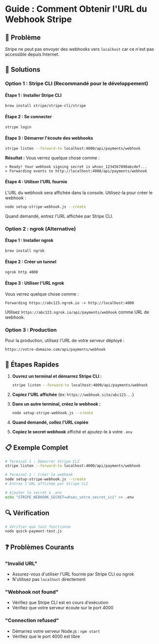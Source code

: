 # Guide : Comment Obtenir l'URL du Webhook Stripe

## 🚨 Problème
Stripe ne peut pas envoyer des webhooks vers `localhost` car ce n'est pas accessible depuis Internet.

## 🔧 Solutions

### Option 1 : Stripe CLI (Recommandé pour le développement)

#### Étape 1 : Installer Stripe CLI
```bash
brew install stripe/stripe-cli/stripe
```

#### Étape 2 : Se connecter
```bash
stripe login
```

#### Étape 3 : Démarrer l'écoute des webhooks
```bash
stripe listen --forward-to localhost:4000/api/payments/webhook
```

**Résultat :** Vous verrez quelque chose comme :
```
> Ready! Your webhook signing secret is whsec_1234567890abcdef...
> Forwarding events to http://localhost:4000/api/payments/webhook
```

#### Étape 4 : Utiliser l'URL fournie
L'URL du webhook sera affichée dans la console. Utilisez-la pour créer le webhook :

```bash
node setup-stripe-webhook.js --create
```

Quand demandé, entrez l'URL affichée par Stripe CLI.

### Option 2 : ngrok (Alternative)

#### Étape 1 : Installer ngrok
```bash
brew install ngrok
```

#### Étape 2 : Créer un tunnel
```bash
ngrok http 4000
```

#### Étape 3 : Utiliser l'URL ngrok
Vous verrez quelque chose comme :
```
Forwarding https://abc123.ngrok.io -> http://localhost:4000
```

Utilisez `https://abc123.ngrok.io/api/payments/webhook` comme URL de webhook.

### Option 3 : Production

Pour la production, utilisez l'URL de votre serveur déployé :
```
https://votre-domaine.com/api/payments/webhook
```

## 🎯 Étapes Rapides

1. **Ouvrez un terminal et démarrez Stripe CLI :**
   ```bash
   stripe listen --forward-to localhost:4000/api/payments/webhook
   ```

2. **Copiez l'URL affichée** (ex: `https://webhook.site/abc123...`)

3. **Dans un autre terminal, créez le webhook :**
   ```bash
   node setup-stripe-webhook.js --create
   ```

4. **Quand demandé, collez l'URL copiée**

5. **Copiez le secret webhook** affiché et ajoutez-le à votre `.env`

## 📋 Exemple Complet

```bash
# Terminal 1 : Démarrer Stripe CLI
stripe listen --forward-to localhost:4000/api/payments/webhook

# Terminal 2 : Créer le webhook
node setup-stripe-webhook.js --create
# Entrez l'URL affichée par Stripe CLI

# Ajouter le secret à .env
echo "STRIPE_WEBHOOK_SECRET=whsec_votre_secret_ici" >> .env
```

## 🔍 Vérification

```bash
# Vérifier que tout fonctionne
node quick-payment-test.js
```

## ❓ Problèmes Courants

### "Invalid URL"
- Assurez-vous d'utiliser l'URL fournie par Stripe CLI ou ngrok
- N'utilisez pas `localhost` directement

### "Webhook not found"
- Vérifiez que Stripe CLI est en cours d'exécution
- Vérifiez que votre serveur écoute sur le port 4000

### "Connection refused"
- Démarrez votre serveur Node.js : `npm start`
- Vérifiez que le port 4000 est libre 